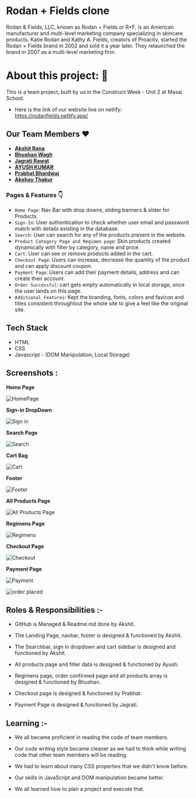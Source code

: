 # Rodan + Fields clone

Rodan & Fields, LLC, known as Rodan + Fields or R+F, is an American manufacturer and multi-level marketing company specializing in skincare products. Katie Rodan and Kathy A. Fields, creators of Proactiv, started the Rodan + Fields brand in 2002 and sold it a year later. They relaunched the brand in 2007 as a multi-level marketing firm.

# About this project: 🙌

This is a team project, built by us in the Construct Week - Unit 2 at Masai School.

- Here is the link of our website live on netlify: https://rodanfields.netlify.app/

## Our Team Members ❤️

- **[Akshit Rana](https://github.com/Akshit3010)**
- **[ Bhushan Wagh](https://github.com/Bhushan-Wagh98)**
- **[Jagrati Rawat](https://github.com/JAGRATIR)**
- **[AYUSH KUMAR](https://github.com/ayush7271)**
- **[Prabhat Bhardwaj](https://github.com/AWMprabhat)**
- **[Akshay Thakur](https://github.com/4aksha)**

### Pages & Features 👇

- `Home Page`: Nav Bar with drop downs, sliding banners & slider for Products.
- `Sign-In`: User authentication to check whether user email and password match with details existing in the database.
- `Search`: User can search for any of the products present in the website.
- `Product Category Page and Regimen page`: Skin products created dynamically with filter by category, name and price.
- `Cart`: User can see or remove products added in the cart.
- `Checkout Page`: Users can increase, decrease the quantity of the product and can apply discount coupon.
- `Payment Page`: Users can add their payment details, address and can create their account.
- `Order Successful`: cart gets empty automatically in local storage, once the user lands on this page.
- `Additional Features`: Kept the branding, fonts, colors and favicon and titles consistent throughtout the whole site to give a feel like the original site.

## Tech Stack

- HTML
- CSS
- Javascript - (DOM Manipulation, Local Storage)

## Screenshots :

**Home Page**

![HomePage](https://user-images.githubusercontent.com/56001279/155868693-32562dc5-7a38-457b-ad46-57a7ee7e99b1.png)

**Sign-in DropDown**

![Sign in](https://user-images.githubusercontent.com/56001279/155868708-57d5746d-ba55-435d-978b-2df947e17b61.png)

**Search Page**

![Search](https://user-images.githubusercontent.com/56001279/155868721-5b38d6f7-4781-4640-a574-aa5e8871ab76.png)

**Cart Bag**

![Cart](https://user-images.githubusercontent.com/56001279/155868732-939f33b0-fbae-41bc-af19-8e420b64d865.png)

**Footer**

![Footer](https://user-images.githubusercontent.com/56001279/155868742-a400ee5a-9d71-4dcc-a4ea-04f76cd6fb21.png)

**All Products Page**

![All Products Page](https://user-images.githubusercontent.com/56001279/155868754-4b405e49-1f02-4a7b-9e34-b729718e4e75.png)

**Regimens Page**

![Regimens](https://user-images.githubusercontent.com/56001279/155868767-21c9e962-74d4-4f8c-9357-3d2f30386361.png)

**Checkout Page**

![Checkout](https://user-images.githubusercontent.com/56001279/155868779-c6ae44ec-8e64-47d6-b2d3-b485c2b98e9f.png)

**Payment Page**

![Payment](https://user-images.githubusercontent.com/56001279/155868788-4a165325-3499-4568-9cc3-4d7760234dcc.png)

![order placed](https://user-images.githubusercontent.com/56001279/155868801-7b866ed3-f50c-49a1-b788-a2f8bfa42fa4.png)

## Roles & Responsibilities :-

- GitHub is Managed & Readme.md done by Akshit.

- The Landing Page, navbar, footer is designed & functioned by Akshit.

- The Searchbar, sign in dropdown and cart sidebar is designed and functioned by Akshit.

- All products page and filter data is designed & functioned by Ayush.

- Regimens page, order confirmed page and all products array is designed & functioned by Bhushan.

- Checkout page is designed & functioned by Prabhat.

- Payment Page is designed & functioned by Jagrati.

## Learning :-

- We all became proficient in reading the code of team members.

- Our code writing style became cleaner as we had to think while writing code that other team members will be reading.

- We had to learn about many CSS properties that we didn't know before.

- Our skills in JavaScript and DOM manipulation became better.

- We all learned how to plan a project and execute that.
